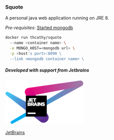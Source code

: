 ### Squote
A personal java web application running on JRE 8.

*Pre-requisites*: [Started mongodb](https://hub.docker.com/_/mongo/)

```bash
docker run thcathy/squote
  --name <container name> \
  -e MONGO_HOST=<mongodb url> \
  -p <host's port>:8090 \
  --link <mongodb container name> \
```

##### Developed with support from Jetbrains

![Jetbrains](https://github.com/thcathy/squote/blob/master/assets/image/jetbrains-variant-4.png)

[JetBrains]( https://www.jetbrains.com/?from=esl-ionic )

